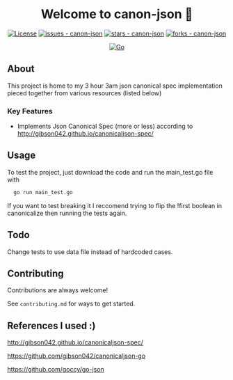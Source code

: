 
<h1 align="center">Welcome to canon-json 👋</h1>
<p align="center">
 <a href="#license">
	<img src="https://img.shields.io/badge/License-MIT-blue?style=for-the-badge" alt="License"></a>
<a href="https://github.com/txmxthy/canon-json/issues">
	<img src="https://img.shields.io/github/issues/txmxthy/demo_repo?style=for-the-badge" alt="issues - canon-json"></a>
<a href="https://github.com/txmxthy/canon-json">
	<img src="https://img.shields.io/github/stars/txmxthy/demo_repo?style=for-the-badge" alt="stars - canon-json"></a>
<a href="https://github.com/txmxthy/canon-json">
	<img src="https://img.shields.io/github/forks/txmxthy/demo_repo?style=for-the-badge" alt="forks - canon-json"></a>
</p>




<p align="center">
	<a href="https://golang.org">
		<img src="https://img.shields.io/badge/go-%2300ADD8.svg?style=for-the-badge&logo=go&logoColor=white" alt="Go"></a>
</p>


## About
This project is home to my 3 hour 3am json canonical spec implementation pieced together from various resources (listed below)


### Key Features
- Implements Json Canonical Spec (more or less) according to http://gibson042.github.io/canonicaljson-spec/


## Usage

To test the project, just download the code and run the main_test.go file with

```bash
  go run main_test.go
```
If you want to test breaking it I reccomend trying to flip the !first boolean in canonicalize then running the tests again. 


## Todo
Change tests to use data file instead of hardcoded cases.
  
## Contributing

Contributions are always welcome!

See `contributing.md` for ways to get started.

## References I used :)
http://gibson042.github.io/canonicaljson-spec/

https://github.com/gibson042/canonicaljson-go

https://github.com/goccy/go-json

  
